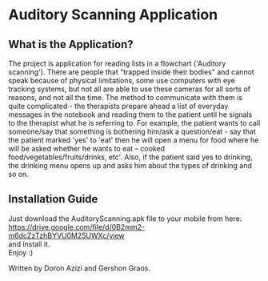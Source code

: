 # Auditory Scanning Application

## What is the Application?

The project is application for reading lists in a flowchart ('Auditory scanning').
There are people that "trapped inside their bodies" and cannot speak because of physical limitations, some use computers with eye tracking systems, but not all are able to use these cameras for all sorts of reasons, and not all the time.
The method to communicate with them is quite complicated - the therapists prepare ahead a list of everyday messages in the notebook and reading them to the patient until he signals to the therapist what he is referring to.
For example, the patient wants to call someone/say that something is bothering him/ask a question/eat - say that the patient marked 'yes' to 'eat' then he will open a menu for food
where he will be asked whether he wants to eat – cooked food/vegetables/fruits/drinks, etc'.
Also, if the patient said yes to drinking, the drinking menu opens up and asks him about the types of drinking and so on.

## Installation Guide
Just download the AuditoryScanning.apk file to your mobile from here:
<br />
https://drive.google.com/file/d/0B2mm2-m6dcZzTzhBYVU0M25UWXc/view
<br />
and install it.
<br />
Enjoy :)

Written by Doron Azizi and Gershon Graos.
